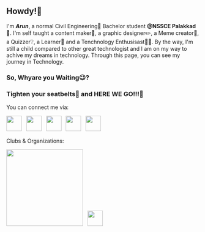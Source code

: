 ## Howdy!👋

I'm ***Arun***, a normal Civil Engineering👷 Bachelor student **@NSSCE Palakkad🏫**. I'm self taught a content maker📄, a graphic designer✏️, a Meme creator🤩, a Quizzer❔, a Learner📙 and a Tenchnology Enthusisast🧑‍💻. By the way, I'm still a child compared to other great technologist and I am on my way to achive my dreams in technology. Through this page, you can see my journey in Technology.

### So, Whyare you Waiting😉?
### Tighten your seatbelts💺 and HERE WE GO!!!🤩
You can connect me via:

<a href="https://www.instagram.com/_kryp_tonian__/"><img src="https://upload.wikimedia.org/wikipedia/commons/thumb/e/e7/Instagram_logo_2016.svg/2048px-Instagram_logo_2016.svg.png" width="40" target=”_blank”></a> &nbsp; <a href="https://www.linkedin.com/in/arun-ghosh-a-3b7bb2250/"><img src="https://upload.wikimedia.org/wikipedia/commons/thumb/c/ca/LinkedIn_logo_initials.png/900px-LinkedIn_logo_initials.png?20140125013055" width="40"></a> &nbsp; <a href="https://medium.com/@_kryp_tonian__"><img src="https://upload.wikimedia.org/wikipedia/commons/thumb/f/fa/Medium_Logo.webp/220px-Medium_Logo.webp.png?20201209043112" width="40"></a> &nbsp; <a href="https://twitter.com/kryp_tonian_"><img src="https://upload.wikimedia.org/wikipedia/commons/6/6f/Logo_of_Twitter.svg" width="40"></a> &nbsp; <a href="https://www.threads.net/@_kryp_tonian__"><img src="https://upload.wikimedia.org/wikipedia/commons/thumb/9/9d/Threads_%28app%29_logo.svg/768px-Threads_%28app%29_logo.svg.png" width="40"></a>

Clubs & Organizations:

<a href="https://app.mulearn.org/profile/arunghosha@mulearn"><img src="https://mulearn.notion.site/image/https%3A%2F%2Fs3-us-west-2.amazonaws.com%2Fsecure.notion-static.com%2Fcc29eb70-ce03-4026-81e3-d28f31465c4d%2FLogo.png?id=f9ffe35e-15e1-4188-b1a8-34b9b5d23535&table=block&spaceId=be508055-0311-452f-8715-e58ce6ed999f&width=2000&userId=&cache=v2" width="200"></a> &nbsp; <a href="https://www.linkedin.com/company/celestia-nssce/mycompany/"><img src="https://media.licdn.com/dms/image/C560BAQGErc7iB_Xdyw/company-logo_200_200/0/1622467231735?e=1696464000&v=beta&t=lJryhp9KZgfsbfWc63ibMGFCeYeXmCW1dfZ2TJS4oSE" width="40"></a>
